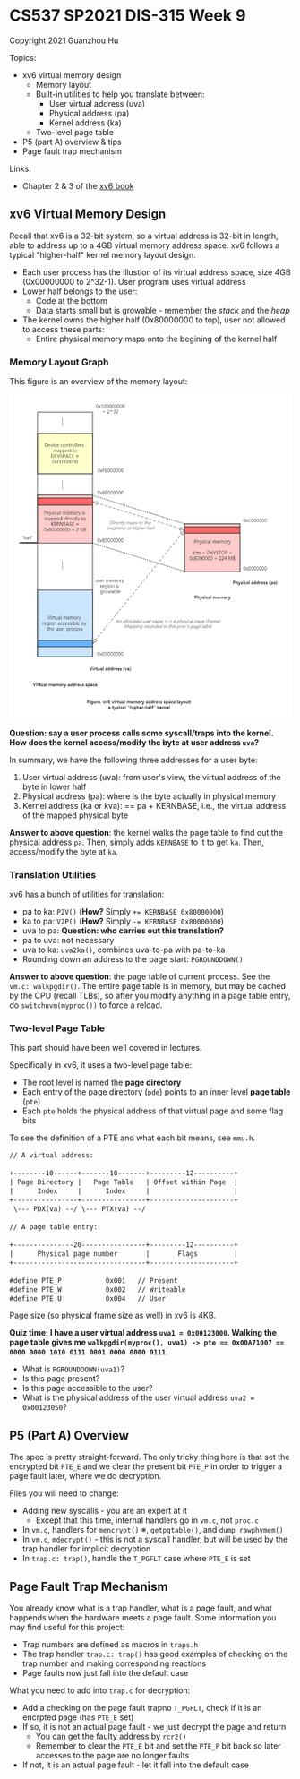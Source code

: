 # CS537 SP2021 DIS-315 Week 9

Copyright 2021 Guanzhou Hu

Topics:

- xv6 virtual memory design
    - Memory layout
    - Built-in utilities to help you translate between:
        - User virtual address (uva)
        - Physical address (pa)
        - Kernel address (ka)
    - Two-level page table
- P5 (part A) overview & tips
- Page fault trap mechanism

Links:

- Chapter 2 & 3 of the [xv6 book](https://pdos.csail.mit.edu/6.828/2018/xv6/book-rev11.pdf)

## xv6 Virtual Memory Design

Recall that xv6 is a 32-bit system, so a virtual address is 32-bit in length, able to address up to a 4GB virtual memory address space. xv6 follows a typical "higher-half" kernel memory layout design.

- Each user process has the illustion of its virtual address space, size 4GB (0x00000000 to 2^32-1). User program uses virtual address
- Lower half belongs to the user:
    - Code at the bottom
    - Data starts small but is growable - remember the *stack* and the *heap*
- The kernel owns the higher half (0x80000000 to top), user not allowed to access these parts:
    - Entire physical memory maps onto the begining of the kernel half

### Memory Layout Graph

This figure is an overview of the memory layout:

![VMLayout](higher-half-kernel-vm-layout.png)

**Question: say a user process calls some syscall/traps into the kernel. How does the kernel access/modify the byte at user address `uva`?**

In summary, we have the following three addresses for a user byte:

1. User virtual address (uva): from user's view, the virtual address of the byte in lower half
2. Physical address (pa): where is the byte actually in physical memory
3. Kernel address (ka or kva): == pa + KERNBASE, i.e., the virtual address of the mapped physical byte

**Answer to above question**: the kernel walks the page table to find out the physical address `pa`. Then, simply adds `KERNBASE` to it to get `ka`. Then, access/modify the byte at `ka`.

### Translation Utilities

xv6 has a bunch of utilities for translation:

- pa to ka: `P2V()` (**How?**  Simply `+= KERNBASE 0x80000000`)
- ka to pa: `V2P()` (**How?**  Simply `-= KERNBASE 0x80000000`)
- uva to pa: **Question: who carries out this translation?**
- pa to uva: not necessary
- uva to ka: `uva2ka()`, combines uva-to-pa with pa-to-ka
- Rounding down an address to the page start: `PGROUNDDOWN()`

**Answer to above question**: the page table of current process. See the `vm.c: walkpgdir()`. The entire page table is in memory, but may be cached by the CPU (recall TLBs), so after you modify anything in a page table entry, do `switchuvm(myproc())` to force a reload.

### Two-level Page Table

This part should have been well covered in lectures.

Specifically in xv6, it uses a two-level page table:

- The root level is named the **page directory**
- Each entry of the page directory (`pde`) points to an inner level **page table** (`pte`)
- Each `pte` holds the physical address of that virtual page and some flag bits

To see the definition of a PTE and what each bit means, see `mmu.h`.

```text
// A virtual address:

+--------10------+-------10-------+---------12----------+
| Page Directory |   Page Table   | Offset within Page  |
|      Index     |      Index     |                     |
+----------------+----------------+---------------------+
 \--- PDX(va) --/ \--- PTX(va) --/

// A page table entry:

+---------------20----------------+---------12----------+
|      Physical page number       |       Flags         |
+---------------------------------+---------------------+

#define PTE_P           0x001   // Present
#define PTE_W           0x002   // Writeable
#define PTE_U           0x004   // User
```

Page size (so physical frame size as well) in xv6 is <ins>4KB</ins>.

**Quiz time: I have a user virtual address `uva1 = 0x00123000`. Walking the page table gives me `walkpgdir(myproc(), uva1) -> pte == 0x00A71007 == 0000 0000 1010 0111 0001 0000 0000 0111`.**

- What is `PGROUNDDOWN(uva1)`?
- Is this page present?
- Is this page accessible to the user?
- What is the physical address of the user virtual address `uva2 = 0x00123050`?

## P5 (Part A) Overview

The spec is pretty straight-forward. The only tricky thing here is that set the encrypted bit `PTE_E` and we clear the present bit `PTE_P` in order to trigger a page fault later, where we do decryption.

Files you will need to change:

- Adding new syscalls - you are an expert at it
    - Except that this time, internal handlers go in `vm.c`, not `proc.c`
- In `vm.c`, handlers for `mencrypt()` ※, `getpgtable()`, and `dump_rawphymem()`
- In `vm.c`, `mdecrypt()` - this is not a syscall handler, but will be used by the trap handler for implicit decryption
- In `trap.c: trap()`, handle the `T_PGFLT` case where `PTE_E` is set

## Page Fault Trap Mechanism

You already know what is a trap handler, what is a page fault, and what happends when the hardware meets a page fault. Some information you may find useful for this project:

- Trap numbers are defined as macros in `traps.h`
- The trap handler `trap.c: trap()` has good examples of checking on the trap number and making corresponding reactions
- Page faults now just fall into the default case

What you need to add into `trap.c` for decryption:

- Add a checking on the page fault trapno `T_PGFLT`, check if it is an encrpted page (has `PTE_E` set)
- If so, it is not an actual page fault - we just decrypt the page and return
    - You can get the faulty address by `rcr2()`
    - Remember to clear the `PTE_E` bit and set the `PTE_P` bit back so later accesses to the page are no longer faults
- If not, it is an actual page fault - let it fall into the default case
